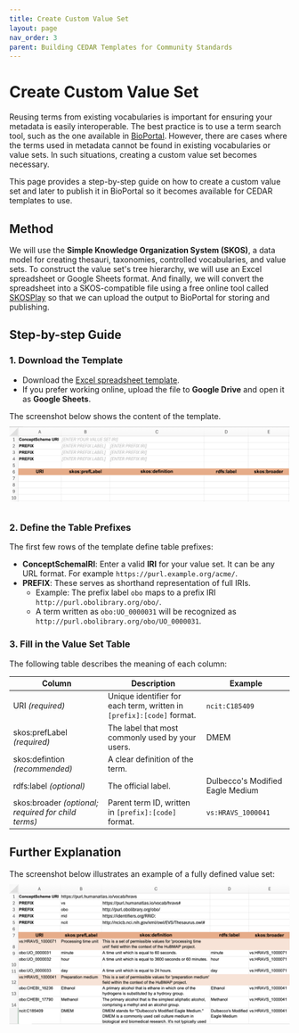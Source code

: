 ```yaml
---
title: Create Custom Value Set
layout: page
nav_order: 3
parent: Building CEDAR Templates for Community Standards
---
```


# Create Custom Value Set

Reusing terms from existing vocabularies is important for ensuring your metadata is easily interoperable. The best practice is to use a term search tool, such as the one available in [BioPortal](https://bioportal.bioontology.org/search?opt=advanced). However, there are cases where the terms used in metadata cannot be found in existing vocabularies or value sets. In such situations, creating a custom value set becomes necessary.

This page provides a step-by-step guide on how to create a custom value set and later to publish it in BioPortal so it becomes available for CEDAR templates to use.

## Method

We will use the **Simple Knowledge Organization System (SKOS)**, a data model for creating thesauri, taxonomies, controlled vocabularies, and value sets. To construct the value set's tree hierarchy, we will use an Excel spreadsheet or Google Sheets format. And finally, we will convert the spreadsheet into a SKOS-compatible file using a free online tool called [SKOSPlay](https://skos-play.sparna.fr/play/convert) so that we can upload the output to BioPortal for storing and publishing.

## Step-by-step Guide

### 1. Download the Template

* Download the [Excel spreadsheet template](../files/custom-value-set-template.xlsx).
* If you prefer working online, upload the file to **Google Drive** and open it as **Google Sheets**. 

The screenshot below shows the content of the template.
<img width="1000" alt="Typical metadata schema document" style="margin:10px 0 10px 0;" src="../img/custom-value-set-template.png" />

### 2. Define the Table Prefixes

The first few rows of the template define table prefixes:

* **ConceptSchemaIRI**: Enter a valid **IRI** for your value set. It can be any URL format. For example `https://purl.example.org/acme/`.
* **PREFIX**: These serves as shorthand representation of full IRIs.
  * Example: The prefix label `obo` maps to a prefix IRI `http://purl.obolibrary.org/obo/`.
  * A term written as `obo:UO_0000031` will be recognized as `http://purl.obolibrary.org/obo/UO_0000031`.

### 3. Fill in the Value Set Table

The following table describes the meaning of each column:

| Column  | Description | Example |
| --- | --- | --- |
| URI *(required)* | Unique identifier for each term, written in `[prefix]:[code]` format. | `ncit:C185409` |
| skos:prefLabel *(required)* | The label that most commonly used by your users. | DMEM |
| skos:defintion *(recommended)* | A clear definition of the term. | |
| rdfs:label *(optional)* | The official label. | Dulbecco's Modified Eagle Medium |
| skos:broader *(optional; required for child terms)* | Parent term ID, written in `[prefix]:[code]` format. | `vs:HRAVS_1000041` |

## Further Explanation

The screenshot below illustrates an example of a fully defined value set:
<img width="1000" alt="Typical metadata schema document" style="margin:10px 0 10px 0;" src="../img/custom-value-set-example.png" />
